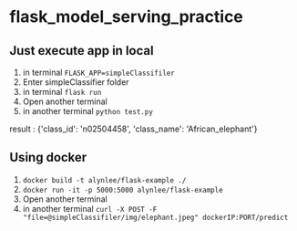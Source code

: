 # flask_model_serving_practice

## Just execute app in local
1. in terminal `FLASK_APP=simpleClassifiler`
2. Enter simpleClassifier folder
3. in terminal `flask run`
4. Open another terminal
5. in another terminal `python test.py`

result : {'class_id': 'n02504458', 'class_name': 'African_elephant'}

## Using docker 

1. `docker build -t alynlee/flask-example ./`
2. `docker run -it -p 5000:5000 alynlee/flask-example`
3. Open another terminal
4. in another terminal `curl -X POST -F "file=@simpleClassifiler/img/elephant.jpeg" dockerIP:PORT/predict`
